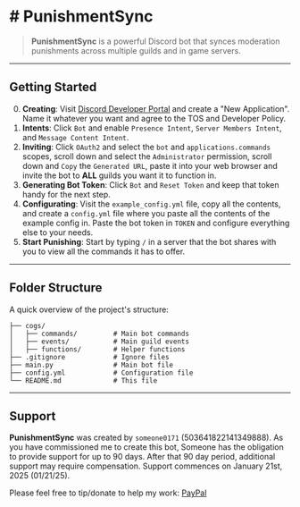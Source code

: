 # # **PunishmentSync**

> **PunishmentSync** is a powerful Discord bot that synces moderation punishments across multiple guilds and in game servers.

---

## Getting Started

0. **Creating**: Visit [Discord Developer Portal](https://discord.com/developers/applications) and create a "New Application". Name it whatever you want and agree to the TOS and Developer Policy.
1. **Intents**: Click `Bot` and enable `Presence Intent`, `Server Members Intent`, and `Message Content Intent`.
2. **Inviting**: Click `OAuth2` and select the `bot` and `applications.commands` scopes, scroll down and select the `Administrator` permission, scroll down and `Copy` the `Generated URL`, paste it into your web browser and invite the bot to **ALL** guilds you want it to function in.
3. **Generating Bot Token**: Click `Bot` and `Reset Token` and keep that token handy for the next step.
4. **Configurating**: Visit the `example_config.yml` file, copy all the contents, and create a `config.yml` file where you paste all the contents of the example config in. Paste the bot token in `TOKEN` and configure everything else to your needs.
5. **Start Punishing**: Start by typing `/` in a server that the bot shares with you to view all the commands it has to offer.

---

## **Folder Structure**

A quick overview of the project's structure:

```
├── cogs/
│   ├── commands/         # Main bot commands
│   ├── events/           # Main guild events
│   ├── functions/        # Helper functions
├── .gitignore            # Ignore files
├── main.py               # Main bot file
├── config.yml            # Configuration file
└── README.md             # This file
```

---

## **Support**

**PunishmentSync** was created by `someone0171` (503641822141349888). As you have commissioned me to create this bot, Someone has the obligation to provide support for up to 90 days. After that 90 day period, additional support may require compensation. Support commences on January 21st, 2025 (01/21/25).

Please feel free to tip/donate to help my work: [PayPal](https://paypal.me/Someone0171)